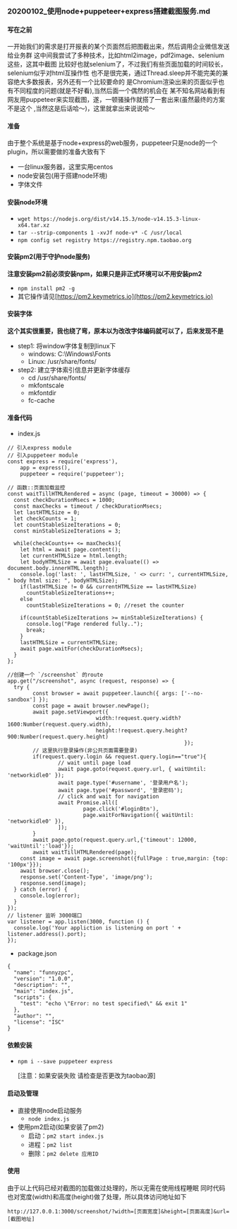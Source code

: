 
### 20200102_使用node+puppeteer+express搭建截图服务.md

#### 写在之前
  一开始我们的需求是打开报表的某个页面然后把图截出来，然后调用企业微信发送给业务群
  这中间我尝试了多种技术，比如html2image，pdf2image、selenium这些，这其中截图
  比较好也就selenium了，不过我们有些页面加载的时间较长，selenium似乎对html互操作性
  也不是很完美，通过Thread.sleep并不能完美的兼容绝大多数报表，另外还有一个比较要命的
  是Chromium渲染出来的页面似乎也有不同程度的问题(就是不好看),当然后面一个偶然的机会在
  某不知名网站看到有网友用puppeteer来实现截图，遂，一顿骚操作就搭了一套出来(虽然最终的方案不是这个
  ,当然这是后话哈～)，这里就拿出来说说哈～
  
#### 准备
由于整个系统是基于node+express的web服务，puppeteer只是node的一个plugin，所以需要做的准备大致有下
+ 一台linux服务器，这里实用centos
+ node安装包(用于搭建node环境)
+ 字体文件


#### 安装node环境
+ `wget https://nodejs.org/dist/v14.15.3/node-v14.15.3-linux-x64.tar.xz`
+ `tar --strip-components 1 -xvJf node-v* -C /usr/local`
+ `npm config set registry https://registry.npm.taobao.org`
  
#### 安装pm2(用于守护node服务)
__注意安装pm2前必须安装npm，如果只是非正式环境可以不用安装pm2__
+ `npm install pm2 -g`
+ 其它操作请见[https://pm2.keymetrics.io](https://pm2.keymetrics.io)

#### 安装字体
__这个其实很重要，我也绕了弯，原本以为改改字体编码就可以了，后来发现不是__
+ step1: 将window字体复制到linux下
  - windows: C:\Windows\Fonts
  - Linux: /usr/share/fonts/
+ step2: 建立字体索引信息并更新字体缓存
  - cd /usr/share/fonts/
  - mkfontscale
  - mkfontdir
  - fc-cache  

#### 准备代码
+ index.js
```
// 引入express module
// 引入puppeteer module
const express = require('express'),
    app = express(),
    puppeteer = require('puppeteer');

// 函数::页面加载监控
const waitTillHTMLRendered = async (page, timeout = 30000) => {
  const checkDurationMsecs = 1000;
  const maxChecks = timeout / checkDurationMsecs;
  let lastHTMLSize = 0;
  let checkCounts = 1;
  let countStableSizeIterations = 0;
  const minStableSizeIterations = 3;

  while(checkCounts++ <= maxChecks){
    let html = await page.content();
    let currentHTMLSize = html.length;
    let bodyHTMLSize = await page.evaluate(() => document.body.innerHTML.length);
    console.log('last: ', lastHTMLSize, ' <> curr: ', currentHTMLSize, " body html size: ", bodyHTMLSize);
    if(lastHTMLSize != 0 && currentHTMLSize == lastHTMLSize)
      countStableSizeIterations++;
    else
      countStableSizeIterations = 0; //reset the counter

    if(countStableSizeIterations >= minStableSizeIterations) {
      console.log("Page rendered fully..");
      break;
    }
    lastHTMLSize = currentHTMLSize;
    await page.waitFor(checkDurationMsecs);
  }
};

//创建一个 `/screenshot` 的route
app.get("/screenshot", async (request, response) => {
  try {
        const browser = await puppeteer.launch({ args: ['--no-sandbox'] });
        const page = await browser.newPage();
        await page.setViewport({
                            width:!request.query.width?1600:Number(request.query.width),
                            height:!request.query.height?900:Number(request.query.height)
                                                        });
        // 这里执行登录操作(非公共页面需要登录)
        if(request.query.login && request.query.login=="true"){
                // wait until page load
                await page.goto(request.query.url, { waitUntil: 'networkidle0' });
                await page.type('#username', '登录用户名');
                await page.type('#password', '登录密码');
                // click and wait for navigation
                await Promise.all([
                        page.click('#loginBtn'),
                        page.waitForNavigation({ waitUntil: 'networkidle0' }),
                ]);
        }
        await page.goto(request.query.url,{'timeout': 12000, 'waitUntil':'load'});
        await waitTillHTMLRendered(page);
    const image = await page.screenshot({fullPage : true,margin: {top: '100px'}});
    await browser.close();
    response.set('Content-Type', 'image/png');
    response.send(image);
  } catch (error) {
    console.log(error);
  }
});
// listener 监听 3000端口
var listener = app.listen(3000, function () {
  console.log('Your appliction is listening on port ' + listener.address().port);
});
```
+ package.json
```
{
  "name": "funnyzpc",
  "version": "1.0.0",
  "description": "",
  "main": "index.js",
  "scripts": {
    "test": "echo \"Error: no test specified\" && exit 1"
  },
  "author": "",
  "license": "ISC"
}

```

#### 依赖安装
+ `npm i --save puppeteer express`

  [注意：如果安装失败 请检查是否更改为taobao源]

#### 启动及管理
+ 直接使用node启动服务
  - `node index.js`
+ 使用pm2启动(如果安装了pm2)
  - 启动：`pm2 start index.js`
  - 进程：`pm2 list`
  - 删除：`pm2 delete 应用ID`
  
#### 使用
由于以上代码已经对截图的加载做过处理的，所以无需在使用线程睡眠
同时代码也对宽度(width)和高度(height)做了处理，所以具体访问地址如下

`http://127.0.0.1:3000/screenshot/?width=[页面宽度]&height=[页面高度]&url=[截图地址]`
